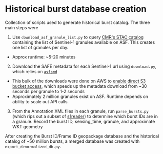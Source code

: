 # Historical burst database creation

Collection of scripts used to generate historical burst catalog.
The three main steps were

1. Use `download_asf_granule_list.py` to query [CMR's STAC catalog](https://cmr.earthdata.nasa.gov/cloudstac/ASF) containing the list of Sentinel-1 granules available on ASF. This creates one list of granules per day.

- Approx runtime: ~5-20 minutes

2. Download the SAFE metadata for each Sentinel-1 url using `download.py`, which relies on [`asfsmd`](https://github.com/avalentino/asfsmd)

- This bulk of the downloads were done on AWS to [enable direct S3 bucket access](https://github.com/scottstanie/asfsmd/tree/s3fs-client), which speeds up the metadata download from ~30 seconds per granule to 1-2 seconds
- Approximately 2 million granules exist on ASF. Runtime depends on ability to scale out API calls.

3. From the Annotation XML files in each granule, run `parse_bursts.py` (which rips out a subset of [s1reader](https://github.com/opera-adt/s1-reader)) to determine which burst IDs are in a granule. Record the burst ID, sensing_time, granule, and approximate WKT geometry

After creating the Burst ID/Frame ID geopackage database and the historical catalog of ~50 million bursts, a merged database was created with `export_denormalized_db.py`.
